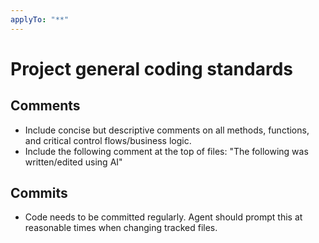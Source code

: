 ```yaml
---
applyTo: "**"
---
```

# Project general coding standards

## Comments
- Include concise but descriptive comments on all methods, functions, and critical control flows/business logic.
- Include the following comment at the top of files: "The following was written/edited using AI"

## Commits
- Code needs to be committed regularly. Agent should prompt this at reasonable times when changing tracked files.
